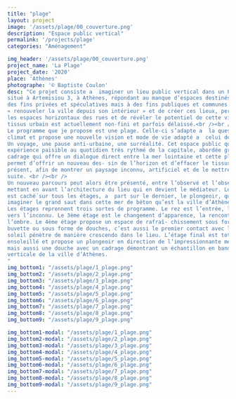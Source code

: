 ```yaml
---
title: "plage"
layout: project
image: '/assets/plage/00_couverture.png'
description: "Espace public vertical"
permalink: '/projects/plage'
categories: "Aménagement" 

img_header: '/assets/plage/00_couverture.png'
project_name: 'La Plage'
project_date: '2020'
place: 'Athènes'
photographe: '© Baptiste Coulon'
desc: "Ce projet consiste a  imaginer un lieu public vertical dans un Polykatoikia abandonné,
situé à Artemisiou 3, à Athènes, répondant au manque d’espaces destinés non pas à
des fins privées et spéculatives mais à des fins publiques et communes. L’intérêt de
« renouveler la ville depuis son intérieur » et de créer ces lieux, permet de prolonger
les espaces horizontaux des rues et de révéler le potentiel de cette ville, dont le
tissus urbain est actuellement non-fini et parfois délaissé.<br /><br />
Le programme que je propose est une plage. Celle-ci s’adapte a  la question du
climat et propose une nouvelle vision et mode de vie adapté a  celui des athéniens.<br /><br />
Un voyage, une pause anti-urbaine, une surréalité. Cet espace public qui offre une
expérience paisible au quotidien très rythmé de la capitale, abordée grâce au
cadrage qui offre un dialogue direct entre la mer lointaine et cette plage. Celui-ci
permet d’offrir un nouveau des- sin de l’horizon et d’effacer le tissus urbain très
présent, afin de montrer un paysage inconnu, artificiel et de le mettre en valeur par la
suite. <br /><br />
Un nouveau parcours peut alors être présenté, entre l’observé et l’observateur,
mettant en avant l’architecture du lieu qui en devient le médiateur. Le paysage urbain
est caché́ sur tous les étages, a  part sur le dernier, le plongeoir, qui nous laisse
imaginer le grand saut dans cette mer de béton qu’est la ville d’Athènes.<br /><br />
Les étages reprennent trois sortes de programme. Le rez est l’entrée, le passage
vers l’inconnu. Le 3ème étage est le changement d’apparence, la rencontre de
l’ombre. Le 4ème étage propose un espace de rafraî- chissement sous forme de
buvette ou sous forme de douches, c’est aussi le premier contact avec le sable. Le
soleil pénètre de manière crescendo dans le lieu. L’étage final est totalement
ensoleillé et propose un plongeoir en direction de l’impressionnante mer de béton,
mais aussi une douche avec un cadrage démontrant un échantillon en bande
verticale de la ville d’Athènes.
"
img_bottom1: "/assets/plage/1_plage.png"
img_bottom2: "/assets/plage/2_plage.png"
img_bottom3: "/assets/plage/3_plage.png"
img_bottom4: "/assets/plage/4_plage.png"
img_bottom5: "/assets/plage/5_plage.png"
img_bottom6: "/assets/plage/6_plage.png"
img_bottom7: "/assets/plage/7_plage.png"
img_bottom8: "/assets/plage/8_plage.png"
img_bottom9: "/assets/plage/9_plage.png"

img_bottom1-modal: "/assets/plage/1_plage.png"
img_bottom2-modal: "/assets/plage/2_plage.png"
img_bottom3-modal: "/assets/plage/3_plage.png"
img_bottom4-modal: "/assets/plage/4_plage.png"
img_bottom5-modal: "/assets/plage/5_plage.png"
img_bottom6-modal: "/assets/plage/6_plage.png"
img_bottom7-modal: "/assets/plage/7_plage.png"
img_bottom8-modal: "/assets/plage/8_plage.png"
img_bottom9-modal: "/assets/plage/9_plage.png"
---
```


